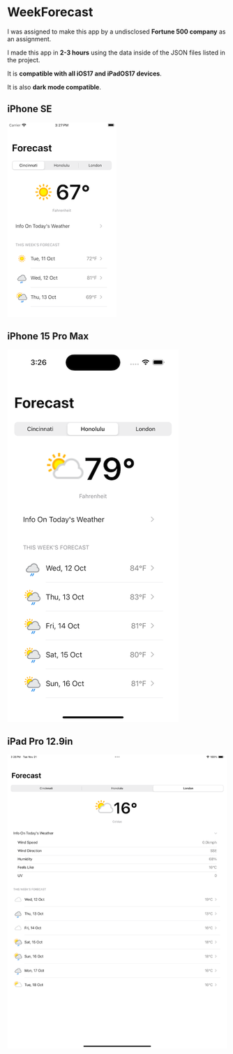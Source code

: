 # WeekForecast

I was assigned to make this app by a undisclosed **Fortune 500 company** as an assignment.

I made this app in **2-3 hours** using the data inside of the JSON files listed in the project.

It is **compatible with all iOS17 and iPadOS17 devices**.

It is also **dark mode compatible**.

## iPhone SE
![iPhone SE](https://github.com/isa4ac/WeekForecast/blob/main/se1.png?raw=false)

## iPhone 15 Pro Max
![iPhone 15 Pro Max](https://github.com/isa4ac/WeekForecast/blob/main/15pro.png?raw=true)

## iPad Pro 12.9in
![iPad Pro 12.9in](https://github.com/isa4ac/WeekForecast/blob/main/ipad2.png?raw=true)
